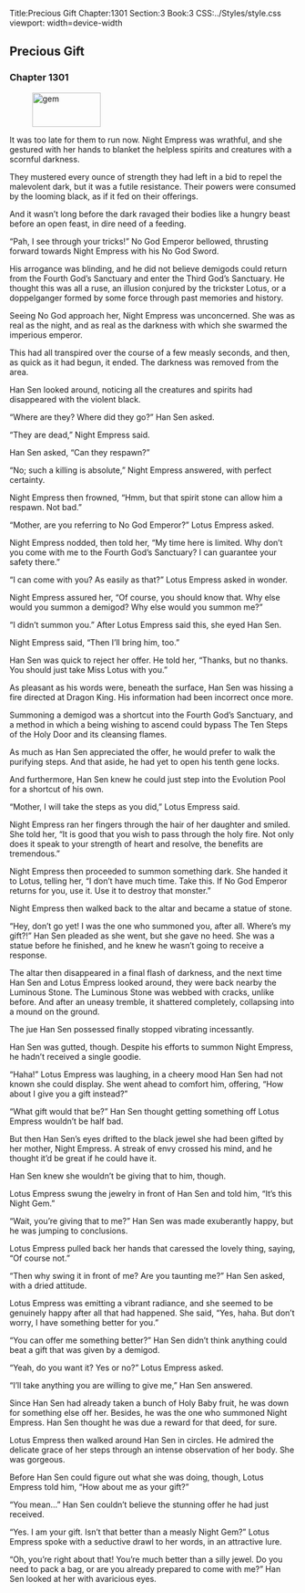 Title:Precious Gift 
Chapter:1301 
Section:3 
Book:3 
CSS:../Styles/style.css 
viewport: width=device-width
  
## Precious Gift
### Chapter 1301
  
<figure>
	<img src="../Images/gem.gif" alt="gem" id="gem" width="120" height="60" />
</figure>
  

  
It was too late for them to run now. Night Empress was wrathful, and she gestured with her hands to blanket the helpless spirits and creatures with a scornful darkness.

They mustered every ounce of strength they had left in a bid to repel the malevolent dark, but it was a futile resistance. Their powers were consumed by the looming black, as if it fed on their offerings.

And it wasn’t long before the dark ravaged their bodies like a hungry beast before an open feast, in dire need of a feeding.

“Pah, I see through your tricks!” No God Emperor bellowed, thrusting forward towards Night Empress with his No God Sword.

His arrogance was blinding, and he did not believe demigods could return from the Fourth God’s Sanctuary and enter the Third God’s Sanctuary. He thought this was all a ruse, an illusion conjured by the trickster Lotus, or a doppelganger formed by some force through past memories and history.

Seeing No God approach her, Night Empress was unconcerned. She was as real as the night, and as real as the darkness with which she swarmed the imperious emperor.

This had all transpired over the course of a few measly seconds, and then, as quick as it had begun, it ended. The darkness was removed from the area.

Han Sen looked around, noticing all the creatures and spirits had disappeared with the violent black.

“Where are they? Where did they go?” Han Sen asked.

“They are dead,” Night Empress said.

Han Sen asked, “Can they respawn?”

“No; such a killing is absolute,” Night Empress answered, with perfect certainty.

Night Empress then frowned, “Hmm, but that spirit stone can allow him a respawn. Not bad.”

“Mother, are you referring to No God Emperor?” Lotus Empress asked.

Night Empress nodded, then told her, “My time here is limited. Why don’t you come with me to the Fourth God’s Sanctuary? I can guarantee your safety there.”

“I can come with you? As easily as that?” Lotus Empress asked in wonder.

Night Empress assured her, “Of course, you should know that. Why else would you summon a demigod? Why else would you summon me?”

“I didn’t summon you.” After Lotus Empress said this, she eyed Han Sen.

Night Empress said, “Then I’ll bring him, too.”

Han Sen was quick to reject her offer. He told her, “Thanks, but no thanks. You should just take Miss Lotus with you.”

As pleasant as his words were, beneath the surface, Han Sen was hissing a fire directed at Dragon King. His information had been incorrect once more.

Summoning a demigod was a shortcut into the Fourth God’s Sanctuary, and a method in which a being wishing to ascend could bypass The Ten Steps of the Holy Door and its cleansing flames.

As much as Han Sen appreciated the offer, he would prefer to walk the purifying steps. And that aside, he had yet to open his tenth gene locks.

And furthermore, Han Sen knew he could just step into the Evolution Pool for a shortcut of his own.

“Mother, I will take the steps as you did,” Lotus Empress said.

Night Empress ran her fingers through the hair of her daughter and smiled. She told her, “It is good that you wish to pass through the holy fire. Not only does it speak to your strength of heart and resolve, the benefits are tremendous.”

Night Empress then proceeded to summon something dark. She handed it to Lotus, telling her, “I don’t have much time. Take this. If No God Emperor returns for you, use it. Use it to destroy that monster.”

Night Empress then walked back to the altar and became a statue of stone.

“Hey, don’t go yet! I was the one who summoned you, after all. Where’s my gift?!” Han Sen pleaded as she went, but she gave no heed. She was a statue before he finished, and he knew he wasn’t going to receive a response.

The altar then disappeared in a final flash of darkness, and the next time Han Sen and Lotus Empress looked around, they were back nearby the Luminous Stone. The Luminous Stone was webbed with cracks, unlike before. And after an uneasy tremble, it shattered completely, collapsing into a mound on the ground.

The jue Han Sen possessed finally stopped vibrating incessantly.

Han Sen was gutted, though. Despite his efforts to summon Night Empress, he hadn’t received a single goodie.

“Haha!” Lotus Empress was laughing, in a cheery mood Han Sen had not known she could display. She went ahead to comfort him, offering, “How about I give you a gift instead?”

“What gift would that be?” Han Sen thought getting something off Lotus Empress wouldn’t be half bad.

But then Han Sen’s eyes drifted to the black jewel she had been gifted by her mother, Night Empress. A streak of envy crossed his mind, and he thought it’d be great if he could have it.

Han Sen knew she wouldn’t be giving that to him, though.

Lotus Empress swung the jewelry in front of Han Sen and told him, “It’s this Night Gem.”

“Wait, you’re giving that to me?” Han Sen was made exuberantly happy, but he was jumping to conclusions.

Lotus Empress pulled back her hands that caressed the lovely thing, saying, “Of course not.”

“Then why swing it in front of me? Are you taunting me?” Han Sen asked, with a dried attitude.

Lotus Empress was emitting a vibrant radiance, and she seemed to be genuinely happy after all that had happened. She said, “Yes, haha. But don’t worry, I have something better for you.”

“You can offer me something better?” Han Sen didn’t think anything could beat a gift that was given by a demigod.

“Yeah, do you want it? Yes or no?” Lotus Empress asked.

“I’ll take anything you are willing to give me,” Han Sen answered.

Since Han Sen had already taken a bunch of Holy Baby fruit, he was down for something else off her. Besides, he was the one who summoned Night Empress. Han Sen thought he was due a reward for that deed, for sure.

Lotus Empress then walked around Han Sen in circles. He admired the delicate grace of her steps through an intense observation of her body. She was gorgeous.

Before Han Sen could figure out what she was doing, though, Lotus Empress told him, “How about me as your gift?”

“You mean…” Han Sen couldn’t believe the stunning offer he had just received.

“Yes. I am your gift. Isn’t that better than a measly Night Gem?” Lotus Empress spoke with a seductive drawl to her words, in an attractive lure.

“Oh, you’re right about that! You’re much better than a silly jewel. Do you need to pack a bag, or are you already prepared to come with me?” Han Sen looked at her with avaricious eyes.